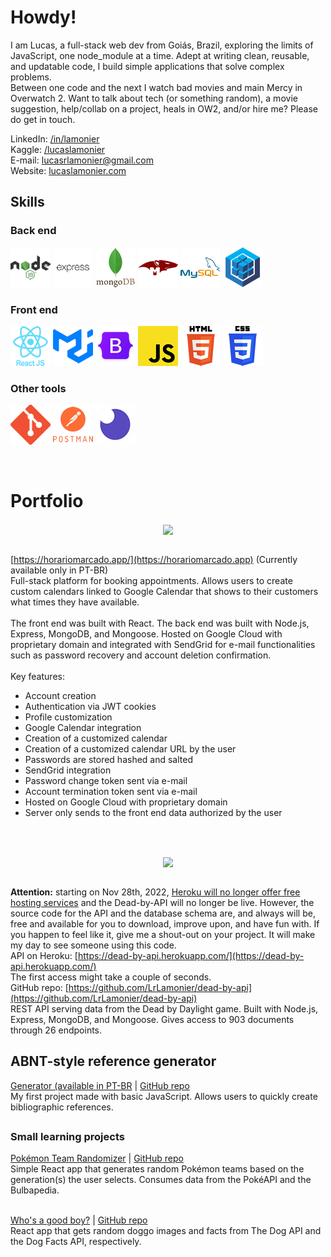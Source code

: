 # Howdy!

I am Lucas, a full-stack web dev from Goiás, Brazil, exploring the limits of JavaScript, one node_module at a time. Adept at writing clean, reusable, and updatable code, I build simple applications that solve complex problems.
<br>
Between one code and the next I watch bad movies and main Mercy in Overwatch 2. Want to talk about tech (or something random), a movie suggestion, help/collab on a project, heals in OW2, and/or hire me? Please do get in touch.
  
LinkedIn: [/in/lamonier](https://www.linkedin.com/in/lamonier/)<br>
Kaggle: [/lucaslamonier](https://www.kaggle.com/lucaslamonier)<br>
E-mail: [lucasrlamonier@gmail.com](mailto:lucasrlamonier@gmail.com)<br>
Website: [lucaslamonier.com](https://lucaslamonier.com)


## Skills  

### Back end

![Node.js](./readme-imgs/b-01-node.png) ![Express](./readme-imgs/b-02-express-new.png) ![MongoDB](./readme-imgs/b-03-mongodb.png) ![Mongoose](./readme-imgs/b-04-mongoose.png) ![MySQL](./readme-imgs/b-05-mysql.png) ![Sequelize](./readme-imgs/b-06-sequelize.png)

### Front end

![React](./readme-imgs/f-01-react.png) ![Material UI](./readme-imgs/f-02-material-ui.png) ![Bootstrap](./readme-imgs/f-03-bootstrap.png) ![JavaScript ES6](./readme-imgs/f-04-javascript.png) ![HTML 5](./readme-imgs/f-05-html.png) ![CSS 3](./readme-imgs/f-06-css.png)

### Other tools

![Git](./readme-imgs/t-01-git.png) ![Postman](./readme-imgs/t-02-postman.png) ![Insomnia](./readme-imgs/t-03-insomnia.png)

<br/>  


# Portfolio  

<div align="center">
  <img src="https://i.imgur.com/q9rSHAp.png" align="center" height="" width="" />
</div>

<br>[https://horariomarcado.app/](https://horariomarcado.app) (Currently available only in PT-BR)
<br>Full-stack platform for booking appointments. Allows users to create custom calendars linked to Google Calendar that shows to their customers what times they have available.<br><br>The front end was built with React. The back end was built with Node.js, Express, MongoDB, and Mongoose. Hosted on Google Cloud with proprietary domain and integrated with SendGrid for e-mail functionalities such as password recovery and account deletion confirmation.
<br><br>Key features:<br>
- Account creation
- Authentication via JWT cookies
- Profile customization
- Google Calendar integration
- Creation of a customized calendar
- Creation of a customized calendar URL by the user
- Passwords are stored hashed and salted
- SendGrid integration
- Password change token sent via e-mail
- Account termination token sent via e-mail
- Hosted on Google Cloud with proprietary domain
- Server only sends to the front end data authorized by the user
<br />

## 
<div align="center">
<img src="https://i.imgur.com/ih3225s.png" align="center" height="" width="" />
</div>  
  

<br>**Attention:** starting on Nov 28th, 2022, [Heroku will no longer offer free hosting services](https://blog.heroku.com/next-chapter) and the Dead-by-API will no longer be live. However, the source code for the API and the database schema are, and always will be, free and available for you to download, improve upon, and have fun with. If you happen to feel like it, give me a shout-out on your project. It will make my day to see someone using this code.
<br>API on Heroku: [https://dead-by-api.herokuapp.com/](https://dead-by-api.herokuapp.com/)
<br>The first access might take a couple of seconds.
<br>GitHub repo: [https://github.com/LrLamonier/dead-by-api](https://github.com/LrLamonier/dead-by-api)
<br>REST API serving data from the Dead by Daylight game. Built with Node.js, Express, MongoDB, and Mongoose. Gives access to 903 documents through 26 endpoints.


## 
## ABNT-style reference generator
[Generator (available in PT-BR](https://lrlamonier.github.io/abnt-references/) | [GitHub repo](https://github.com/LrLamonier/abnt-references)
<br>
My first project made with basic JavaScript. Allows users to quickly create bibliographic references.


## 
### Small learning projects  
[Pokémon Team Randomizer](https://lrlamonier.github.io/pokemon-team-randomizer/) | [GitHub repo](https://github.com/LrLamonier/pokemon-team-randomizer)
<br>
Simple React app that generates random Pokémon teams based on the generation(s) the user selects. Consumes data from the PokéAPI and the Bulbapedia.  
  
<br>[Who's a good boy?](https://lrlamonier.github.io/whos-a-good-boy/) | [GitHub repo](https://github.com/LrLamonier/whos-a-good-boy)<br>
React app that gets random doggo images and facts from The Dog API and the Dog Facts API, respectively. 
